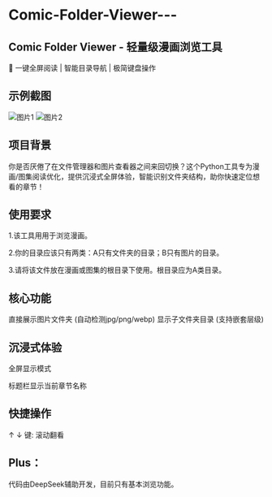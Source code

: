 # Comic-Folder-Viewer---

## Comic Folder Viewer - 轻量级漫画浏览工具
🚀 一键全屏阅读 | 智能目录导航 | 极简键盘操作

## 示例截图 
![图片1](https://github.com/user-attachments/assets/0ed1b8ec-3455-45a8-90b2-0227d07ca41d)
![图片2](https://github.com/user-attachments/assets/b2c84dfd-b53a-4416-93d9-7d978f89c47e)



## 项目背景
你是否厌倦了在文件管理器和图片查看器之间来回切换？这个Python工具专为漫画/图集阅读优化，提供沉浸式全屏体验，智能识别文件夹结构，助你快速定位想看的章节！

## 使用要求
1.该工具用用于浏览漫画。

2.你的目录应该只有两类：A只有文件夹的目录；B只有图片的目录。

3.请将该文件放在漫画或图集的根目录下使用。根目录应为A类目录。

## 核心功能
直接展示图片文件夹 (自动检测jpg/png/webp)
显示子文件夹目录 (支持嵌套层级)

## 沉浸式体验
全屏显示模式

标题栏显示当前章节名称

## 快捷操作
↑ ↓ 键: 滚动翻看

## Plus：
代码由DeepSeek辅助开发，目前只有基本浏览功能。
